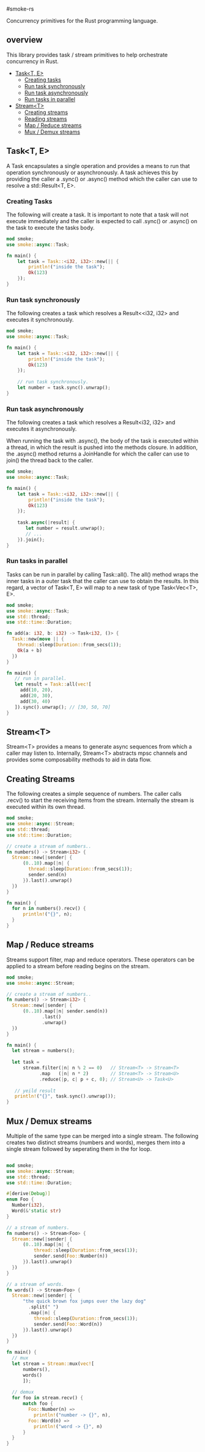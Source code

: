 #smoke-rs

Concurrency primitives for the Rust programming language.

## overview

This library provides task / stream primitives to help orchestrate concurrency in Rust.  

* [Task&lt;T, E&gt;](#task)
  * [Creating tasks](#creating_tasks)
  * [Run task synchronously](#run_task_synchronously)
  * [Run task asynchronously](#run_task_asynchronously)
  * [Run tasks in parallel](#run_tasks_in_parallel)
* [Stream&lt;T&gt;](#stream)
  * [Creating streams](#creating_streams)
  * [Reading streams](#reading_streams)
  * [Map / Reduce streams](#map_reduce_streams)
  * [Mux / Demux streams](#mux_demux_streams)

<a name='task'></a>
## Task&lt;T, E&gt;

A Task encapsulates a single operation and provides a means to run that operation 
synchronously or asynchronously. A task achieves this by providing the caller a .sync() 
or .async() method which the caller can use to resolve a std::Result&lt;T, E&gt;.

<a name='creating_tasks'></a>
### Creating Tasks

The following will create a task. It is important to note that a task
will not execute immediately and the caller is expected to call .sync() or .async()
on the task to execute the tasks body.

```rust
mod smoke;
use smoke::async::Task;

fn main() {
    let task = Task::<i32, i32>::new(|| {
        println!("inside the task");
        Ok(123)
    });
}
```

<a name='run_task_synchronously'></a>
### Run task synchronously

The following creates a task which resolves a Result<&lt;i32, i32&gt; and executes it synchronously.

```rust
mod smoke;
use smoke::async::Task;

fn main() {
    let task = Task::<i32, i32>::new(|| {
        println!("inside the task");
        Ok(123)
    });
    
    // run task synchronously. 
    let number = task.sync().unwrap();
}
```

<a name='run_task_asynchronously'></a>
### Run task asynchronously

The following creates a task which resolves a Result&lt;i32, i32&gt; and executes it asynchronously. 

When running the task with .async(), the body of the task is executed within a thread, in which the
result is pushed into the methods closure. In addition, the .async() method returns a JoinHandle for
which the caller can use to join() the thread back to the caller.

```rust
mod smoke;
use smoke::async::Task;

fn main() {
    let task = Task::<i32, i32>::new(|| {
        println!("inside the task");
        Ok(123)
    });
    
    task.async(|result| {
       let number = result.unwrap();
       // ...
    }).join();
}
```

<a name='run_tasks_in_parallel'></a>
### Run tasks in parallel

Tasks can be run in parallel by calling Task::all(). The all() method wraps the inner tasks in a outer task
that the caller can use to obtain the results. In this regard, a vector of Task&lt;T, E&gt; will map to a new
task of type Task&lt;Vec&lt;T&gt;, E&gt;.

```rust
mod smoke;
use smoke::async::Task;
use std::thread;
use std::time::Duration;

fn add(a: i32, b: i32) -> Task<i32, ()> {
  Task::new(move || {
    thread::sleep(Duration::from_secs(1));
    Ok(a + b)
  })
}

fn main() {
   // run in parallel.
   let result = Task::all(vec![
     add(10, 20),
     add(20, 30),
     add(30, 40)
   ]).sync().unwrap(); // [30, 50, 70]
}
```

<a name='stream'></a>
## Stream&lt;T&gt;

Stream&lt;T&gt; provides a means to generate async sequences from 
which a caller may listen to. Internally, Stream&lt;T&gt; abstracts 
mpsc channels and provides some composability methods to aid in data flow.

<a name='creating_stream'></a>
## Creating Streams

The following creates a simple sequence of numbers. The caller
calls .recv() to start the receiving items from the stream. Internally
the stream is executed within its own thread.

```rust
mod smoke;
use smoke::async::Stream;
use std::thread;
use std::time::Duration;

// create a stream of numbers..
fn numbers() -> Stream<i32> {
  Stream::new(|sender| {
      (0..10).map(|n| {
        thread::sleep(Duration::from_secs(1));
        sender.send(n)
      }).last().unwrap()
  }) 
}

fn main() {
  for n in numbers().recv() {
      println!("{}", n);
  }
}
```

<a name='map_reduce_streams'></a>
## Map / Reduce streams

Streams support filter, map and reduce operators. These operators can be applied to
a stream before reading begins on the stream. 

```rust
mod smoke;
use smoke::async::Stream;

// create a stream of numbers..
fn numbers() -> Stream<i32> {
  Stream::new(|sender| {
      (0..10).map(|n| sender.send(n))
             .last()
             .unwrap()
  }) 
}

fn main() {
  let stream = numbers();
  
  let task = 
      stream.filter(|n| n % 2 == 0)   // Stream<T> -> Stream<T>
            .map   (|n| n * 2)        // Stream<T> -> Stream<U>
            .reduce(|p, c| p + c, 0); // Stream<U> -> Task<U>
   
   // yeild result              
   println!("{}", task.sync().unwrap());
}
```

<a name='mux_demux_streams'></a>
## Mux / Demux streams

Multiple of the same type can be merged into a single stream. The following creates two 
distinct streams (numbers and words), merges them into a single stream followed by seperating
them in the for loop.

```rust

mod smoke;
use smoke::async::Stream;
use std::thread;
use std::time::Duration;

#[derive(Debug)]
enum Foo {
  Number(i32),
  Word(&'static str)
}

// a stream of numbers.
fn numbers() -> Stream<Foo> {
  Stream::new(|sender| {
      (0..10).map(|n| {
          thread::sleep(Duration::from_secs(1));
          sender.send(Foo::Number(n))
      }).last().unwrap()
  }) 
}

// a stream of words.
fn words() -> Stream<Foo> {
  Stream::new(|sender| {
      "the quick brown fox jumps over the lazy dog"
        .split(" ")
        .map(|n| {
          thread::sleep(Duration::from_secs(1));
          sender.send(Foo::Word(n))
      }).last().unwrap()
  }) 
}

fn main() {
  // mux
  let stream = Stream::mux(vec![
      numbers(), 
      words()
      ]);
  
  // demux
  for foo in stream.recv() {
      match foo {
        Foo::Number(n) => 
          println!("number -> {}", n),
        Foo::Word(n) => 
          println!("word -> {}", n)
      }
  }
}
```